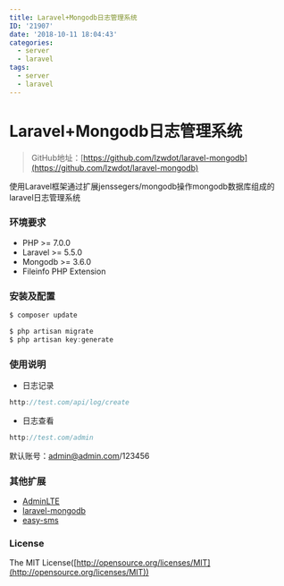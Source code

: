 ```yaml
---
title: Laravel+Mongodb日志管理系统
ID: '21907'
date: '2018-10-11 18:04:43'
categories:
  - server
  - laravel
tags:
  - server
  - laravel
---
```


# Laravel+Mongodb日志管理系统

> GitHub地址：[https://github.com/lzwdot/laravel-mongodb](https://github.com/lzwdot/laravel-mongodb)

使用Laravel框架通过扩展jenssegers/mongodb操作mongodb数据库组成的laravel日志管理系统

### 环境要求

- PHP >= 7.0.0
- Laravel >= 5.5.0
- Mongodb >= 3.6.0
- Fileinfo PHP Extension

### 安装及配置

``` js 
$ composer update
```

``` js 
$ php artisan migrate
$ php artisan key:generate
```

### 使用说明

- 日志记录

``` js 
http://test.com/api/log/create 
```

- 日志查看

``` js 
http://test.com/admin 
```

默认账号：[admin@admin.com](mailto:admin@admin.com)/123456

### 其他扩展

- [AdminLTE](https://almsaeedstudio.com/)
- [laravel-mongodb](https://github.com/jenssegers/laravel-mongodb)
- [easy-sms](https://github.com/overtrue/easy-sms)

### License

The MIT License([http://opensource.org/licenses/MIT](http://opensource.org/licenses/MIT))
 
 
 
 
 
 
 
 
 
 
 
 
 
 
 
 
 
 
 
